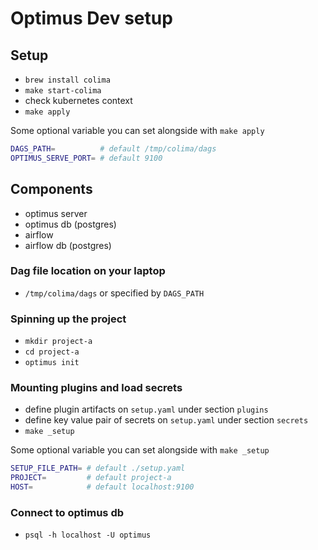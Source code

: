 
# Optimus Dev setup

## Setup
+ `brew install colima`
+ `make start-colima`
+ check kubernetes context
+ `make apply`

Some optional variable you can set alongside with `make apply`
```sh
DAGS_PATH=          # default /tmp/colima/dags
OPTIMUS_SERVE_PORT= # default 9100
```

## Components
+ optimus server
+ optimus db (postgres)
+ airflow 
+ airflow db (postgres)

### Dag file location on your laptop
+ `/tmp/colima/dags` or specified by `DAGS_PATH`

### Spinning up the project
+ `mkdir project-a`
+ `cd project-a`
+ `optimus init`

### Mounting plugins and load secrets
+ define plugin artifacts on `setup.yaml` under section `plugins`
+ define key value pair of secrets on `setup.yaml` under section `secrets`
+ `make _setup`

Some optional variable you can set alongside with `make _setup`
```sh
SETUP_FILE_PATH= # default ./setup.yaml
PROJECT=         # default project-a
HOST=            # default localhost:9100
```

### Connect to optimus db
+ `psql -h localhost -U optimus`


